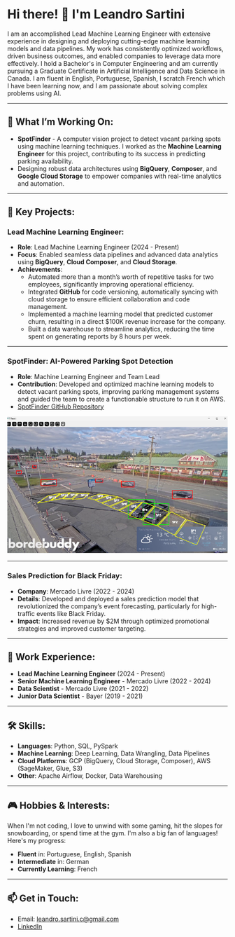 # Hi there! 👋 I'm Leandro Sartini

I am an accomplished Lead Machine Learning Engineer with extensive experience in designing and deploying cutting-edge machine learning models and data pipelines. My work has consistently optimized workflows, driven business outcomes, and enabled companies to leverage data more effectively. I hold a Bachelor's in Computer Engineering and am currently pursuing a Graduate Certificate in Artificial Intelligence and Data Science in Canada. I am fluent in English, Portuguese, Spanish, I scratch French which I have been learning now, and I am passionate about solving complex problems using AI.

---

## 🔭 What I’m Working On:
- **SpotFinder** - A computer vision project to detect vacant parking spots using machine learning techniques. I worked as the **Machine Learning Engineer** for this project, contributing to its success in predicting parking availability.
- Designing robust data architectures using **BigQuery**, **Composer**, and **Google Cloud Storage** to empower companies with real-time analytics and automation.

---

## 🌟 Key Projects:

### Lead Machine Learning Engineer:
- **Role**: Lead Machine Learning Engineer (2024 - Present)
- **Focus**: Enabled seamless data pipelines and advanced data analytics using **BigQuery**, **Cloud Composer**, and **Cloud Storage**. 
- **Achievements**:
   - Automated more than a month’s worth of repetitive tasks for two employees, significantly improving operational efficiency.
   - Integrated **GitHub** for code versioning, automatically syncing with cloud storage to ensure efficient collaboration and code management.
   - Implemented a machine learning model that predicted customer churn, resulting in a direct $100K revenue increase for the company.
   - Built a data warehouse to streamline analytics, reducing the time spent on generating reports by 8 hours per week.

---

### SpotFinder: AI-Powered Parking Spot Detection
- **Role**: Machine Learning Engineer and Team Lead
- **Contribution**: Developed and optimized machine learning models to detect vacant parking spots, improving parking management systems and guided the team to create a functionable structure to run it on AWS.
- [SpotFinder GitHub Repository](https://github.com/amannain122/spot-finder)

![SpotFinder Example](https://github.com/amannain122/spot-finder/blob/main/src/images/real_time.png)

---

### Sales Prediction for Black Friday:
- **Company**: Mercado Livre (2022 - 2024)
- **Details**: Developed and deployed a sales prediction model that revolutionized the company’s event forecasting, particularly for high-traffic events like Black Friday.
- **Impact**: Increased revenue by $2M through optimized promotional strategies and improved customer targeting.

---

## 💼 Work Experience:
- **Lead Machine Learning Engineer** (2024 - Present)
- **Senior Machine Learning Engineer** - Mercado Livre (2022 - 2024)
- **Data Scientist** - Mercado Livre (2021 - 2022)
- **Junior Data Scientist** - Bayer (2019 - 2021)

---

## 🛠️ Skills:
- **Languages**: Python, SQL, PySpark
- **Machine Learning**: Deep Learning, Data Wrangling, Data Pipelines
- **Cloud Platforms**: GCP (BigQuery, Cloud Storage, Composer), AWS (SageMaker, Glue, S3)
- **Other**: Apache Airflow, Docker, Data Warehousing

---

## 🎮 Hobbies & Interests:
When I'm not coding, I love to unwind with some gaming, hit the slopes for snowboarding, or spend time at the gym. I'm also a big fan of languages! Here's my progress:
- **Fluent** in: Portuguese, English, Spanish
- **Intermediate** in: German
- **Currently Learning**: French

---

## 📫 Get in Touch:
- Email: leandro.sartini.c@gmail.com
- [LinkedIn](https://www.linkedin.com/in/leandro-sartini/)
